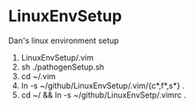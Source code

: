 LinuxEnvSetup
=============

Dan's linux environment setup

1. LinuxEnvSetup/.vim
2. sh ./pathogenSetup.sh 
3. cd ~/.vim
4. ln -s ~/github/LinuxEnvSetup/.vim/{c*,f*,s*} .
5. cd ~/ && ln -s ~/github/LinuxEnvSetp/.vimrc .
